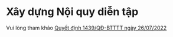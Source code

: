# Xây dựng Nội quy diễn tập
Vui lòng tham khảo [Quyết định 1439/QĐ-BTTTT ngày 26/07/2022](https://admin.vncert.vn/wp-content/uploads/2022/12/QD-Dientapthucchien.pdf)